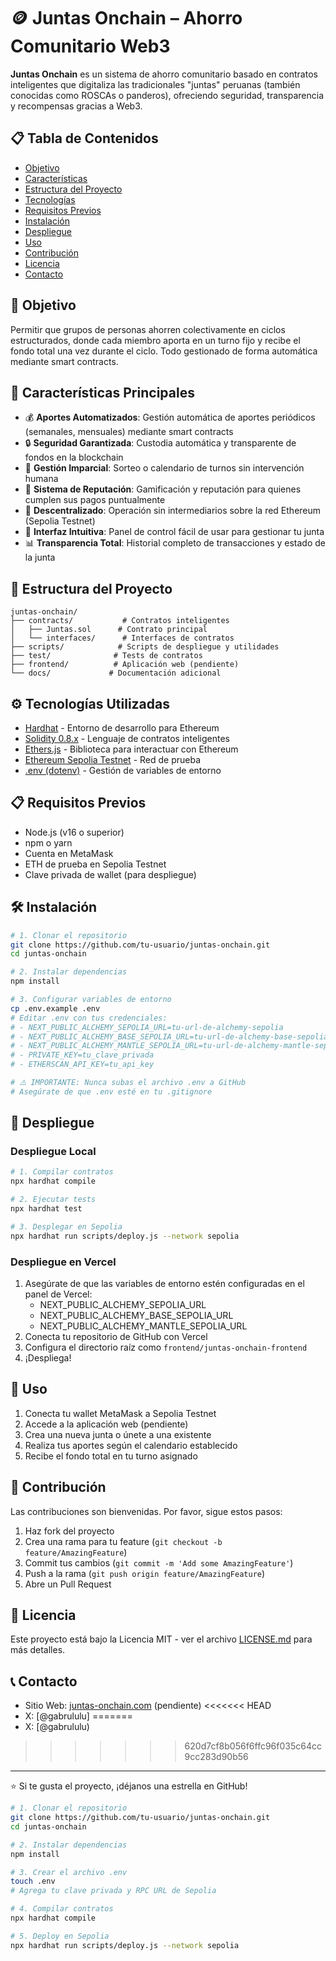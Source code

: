 # 🪙 Juntas Onchain – Ahorro Comunitario Web3

**Juntas Onchain** es un sistema de ahorro comunitario basado en contratos inteligentes que digitaliza las tradicionales "juntas" peruanas (también conocidas como ROSCAs o panderos), ofreciendo seguridad, transparencia y recompensas gracias a Web3.

## 📋 Tabla de Contenidos
- [Objetivo](#-objetivo)
- [Características](#-características-principales)
- [Estructura del Proyecto](#-estructura-del-proyecto)
- [Tecnologías](#-tecnologías-utilizadas)
- [Requisitos Previos](#-requisitos-previos)
- [Instalación](#-instalación)
- [Despliegue](#-despliegue)
- [Uso](#-uso)
- [Contribución](#-contribución)
- [Licencia](#-licencia)
- [Contacto](#-contacto)

## 🚀 Objetivo

Permitir que grupos de personas ahorren colectivamente en ciclos estructurados, donde cada miembro aporta en un turno fijo y recibe el fondo total una vez durante el ciclo. Todo gestionado de forma automática mediante smart contracts.

## 🧩 Características Principales

- 💰 **Aportes Automatizados**: Gestión automática de aportes periódicos (semanales, mensuales) mediante smart contracts
- 🔒 **Seguridad Garantizada**: Custodia automática y transparente de fondos en la blockchain
- 🎯 **Gestión Imparcial**: Sorteo o calendario de turnos sin intervención humana
- 🏅 **Sistema de Reputación**: Gamificación y reputación para quienes cumplen sus pagos puntualmente
- 🔐 **Descentralizado**: Operación sin intermediarios sobre la red Ethereum (Sepolia Testnet)
- 📱 **Interfaz Intuitiva**: Panel de control fácil de usar para gestionar tu junta
- 📊 **Transparencia Total**: Historial completo de transacciones y estado de la junta

## 📁 Estructura del Proyecto

```
juntas-onchain/
├── contracts/           # Contratos inteligentes
│   ├── Juntas.sol      # Contrato principal
│   └── interfaces/      # Interfaces de contratos
├── scripts/            # Scripts de despliegue y utilidades
├── test/              # Tests de contratos
├── frontend/          # Aplicación web (pendiente)
└── docs/             # Documentación adicional
```

## ⚙️ Tecnologías Utilizadas

- [Hardhat](https://hardhat.org/) - Entorno de desarrollo para Ethereum
- [Solidity 0.8.x](https://docs.soliditylang.org/) - Lenguaje de contratos inteligentes
- [Ethers.js](https://docs.ethers.org/) - Biblioteca para interactuar con Ethereum
- [Ethereum Sepolia Testnet](https://sepolia.dev/) - Red de prueba
- [.env (dotenv)](https://www.npmjs.com/package/dotenv) - Gestión de variables de entorno

## 📋 Requisitos Previos

- Node.js (v16 o superior)
- npm o yarn
- Cuenta en MetaMask
- ETH de prueba en Sepolia Testnet
- Clave privada de wallet (para despliegue)

## 🛠️ Instalación

```bash
# 1. Clonar el repositorio
git clone https://github.com/tu-usuario/juntas-onchain.git
cd juntas-onchain

# 2. Instalar dependencias
npm install

# 3. Configurar variables de entorno
cp .env.example .env
# Editar .env con tus credenciales:
# - NEXT_PUBLIC_ALCHEMY_SEPOLIA_URL=tu-url-de-alchemy-sepolia
# - NEXT_PUBLIC_ALCHEMY_BASE_SEPOLIA_URL=tu-url-de-alchemy-base-sepolia
# - NEXT_PUBLIC_ALCHEMY_MANTLE_SEPOLIA_URL=tu-url-de-alchemy-mantle-sepolia
# - PRIVATE_KEY=tu_clave_privada
# - ETHERSCAN_API_KEY=tu_api_key

# ⚠️ IMPORTANTE: Nunca subas el archivo .env a GitHub
# Asegúrate de que .env esté en tu .gitignore
```

## 🚀 Despliegue

### Despliegue Local
```bash
# 1. Compilar contratos
npx hardhat compile

# 2. Ejecutar tests
npx hardhat test

# 3. Desplegar en Sepolia
npx hardhat run scripts/deploy.js --network sepolia
```

### Despliegue en Vercel
1. Asegúrate de que las variables de entorno estén configuradas en el panel de Vercel:
   - NEXT_PUBLIC_ALCHEMY_SEPOLIA_URL
   - NEXT_PUBLIC_ALCHEMY_BASE_SEPOLIA_URL
   - NEXT_PUBLIC_ALCHEMY_MANTLE_SEPOLIA_URL
2. Conecta tu repositorio de GitHub con Vercel
3. Configura el directorio raíz como `frontend/juntas-onchain-frontend`
4. ¡Despliega!

## 📖 Uso

1. Conecta tu wallet MetaMask a Sepolia Testnet
2. Accede a la aplicación web (pendiente)
3. Crea una nueva junta o únete a una existente
4. Realiza tus aportes según el calendario establecido
5. Recibe el fondo total en tu turno asignado

## 🤝 Contribución

Las contribuciones son bienvenidas. Por favor, sigue estos pasos:

1. Haz fork del proyecto
2. Crea una rama para tu feature (`git checkout -b feature/AmazingFeature`)
3. Commit tus cambios (`git commit -m 'Add some AmazingFeature'`)
4. Push a la rama (`git push origin feature/AmazingFeature`)
5. Abre un Pull Request

## 📄 Licencia

Este proyecto está bajo la Licencia MIT - ver el archivo [LICENSE.md](LICENSE.md) para más detalles.

## 📞 Contacto

- Sitio Web: [juntas-onchain.com](https://juntas-onchain.com) (pendiente)
<<<<<<< HEAD
- X: [@gabrululu]
=======
- X: [@gabrululu)
>>>>>>> 620d7cf8b056f6ffc96f035c64cc9cc283d90b56

---

⭐️ Si te gusta el proyecto, ¡déjanos una estrella en GitHub!

```bash
# 1. Clonar el repositorio
git clone https://github.com/tu-usuario/juntas-onchain.git
cd juntas-onchain

# 2. Instalar dependencias
npm install

# 3. Crear el archivo .env
touch .env
# Agrega tu clave privada y RPC URL de Sepolia

# 4. Compilar contratos
npx hardhat compile

# 5. Deploy en Sepolia
npx hardhat run scripts/deploy.js --network sepolia
